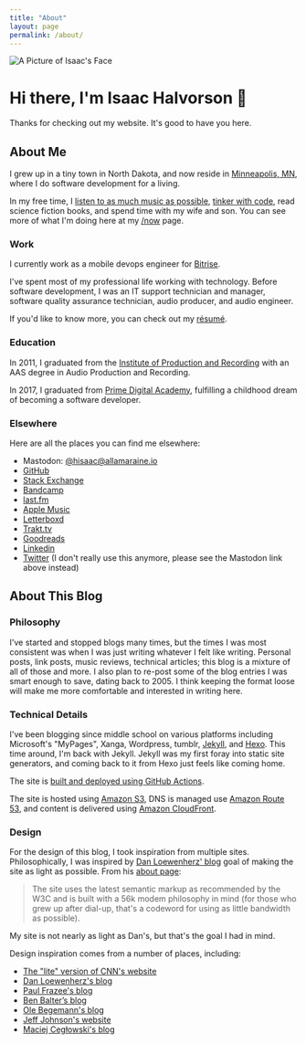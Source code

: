 ```yaml
---
title: "About"
layout: page
permalink: /about/
---
```


![A Picture of Isaac's Face](/assets/images/headshot.jpg)

# Hi there, I'm Isaac Halvorson 👋

Thanks for checking out my website. It's good to have you here.

## About Me

I grew up in a tiny town in North Dakota, and now reside in [Minneapolis, MN](https://en.wikipedia.org/wiki/Minneapolis), where I do software development for a living.

In my free time, I [listen to as much music as possible](https://www.last.fm/user/hisaac), [tinker with code](https://github.com/hisaac), read science fiction books, and spend time with my wife and son. You can see more of what I'm doing here at my [/now](/now) page.

### Work

I currently work as a mobile devops engineer for [Bitrise](https://bitrise.io).

I've spent most of my professional life working with technology. Before software development, I was an IT support technician and manager, software quality assurance technician, audio producer, and audio engineer.

If you'd like to know more, you can check out my [résumé](/resume).

### Education

In 2011, I graduated from the [Institute of Production and Recording](https://www.ipr.edu) with an AAS degree in Audio Production and Recording.

In 2017, I graduated from [Prime Digital Academy](https://www.primeacademy.io), fulfilling a childhood dream of becoming a software developer.

### Elsewhere

Here are all the places you can find me elsewhere:

- Mastodon: [@hisaac@allamaraine.io](https://allamaraine.io/@hisaac)
- [GitHub](http://github.com/hisaac)
- [Stack Exchange](http://stackexchange.com/users/5023139/hisaac)
- [Bandcamp](https://bandcamp.com/hisaac)
- [last.fm](http://www.last.fm/user/hisaac)
- [Apple Music](https://music.apple.com/profile/hisaac)
- [Letterboxd](https://letterboxd.com/hisaac/)
- [Trakt.tv](https://trakt.tv/users/hisaac)
- [Goodreads](https://www.goodreads.com/user/show/32098770-isaac)
- [Linkedin](https://www.linkedin.com/in/isaachalvorson)
- [Twitter](http://twitter.com/hisaac) (I don't really use this anymore, please see the Mastodon link above instead)

## About This Blog

### Philosophy

I've started and stopped blogs many times, but the times I was most consistent was when I was just writing whatever I felt like writing. Personal posts, link posts, music reviews, technical articles; this blog is a mixture of all of those and more. I also plan to re-post some of the blog entries I was smart enough to save, dating back to 2005. I think keeping the format loose will make me more comfortable and interested in writing here.

### Technical Details

I've been blogging since middle school on various platforms including Microsoft's "MyPages", Xanga, Wordpress, tumblr, [Jekyll](https://jekyllrb.com), and [Hexo](https://hexo.io). This time around, I'm back with Jekyll. Jekyll was my first foray into static site generators, and coming back to it from Hexo just feels like coming home.

The site is [built and deployed using GitHub Actions](https://github.com/hisaac/hisaac.net/actions).

The site is hosted using [Amazon S3](https://aws.amazon.com/s3/), DNS is managed use [Amazon Route 53](https://aws.amazon.com/route53/), and content is delivered using [Amazon CloudFront](https://aws.amazon.com/cloudfront/).

### Design

For the design of this blog, I took inspiration from multiple sites. Philosophically, I was inspired by [Dan Loewenherz' blog](https://dlo.me/) goal of making the site as light as possible. From his [about page](https://dlo.me/about/):

> The site uses the latest semantic markup as recommended by the W3C and is built with a 56k modem philosophy in mind (for those who grew up after dial-up, that's a codeword for using as little bandwidth as possible).

My site is not nearly as light as Dan's, but that's the goal I had in mind.

Design inspiration comes from a number of places, including:

- [The "lite" version of CNN's website](http://lite.cnn.io/en)
- [Dan Loewenherz's blog](https://dlo.me)
- [Paul Frazee's blog](https://pfrazee.hashbase.io)
- [Ben Balter’s blog](https://ben.balter.com/)
- [Ole Begemann's blog](https://oleb.net)
- [Jeff Johnson's website](https://lapcatsoftware.com/)
- [Maciej Cegłowski's blog](https://idlewords.com/)
